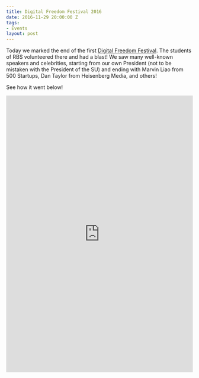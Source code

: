 ```yaml
---
title: Digital Freedom Festival 2016
date: 2016-11-29 20:00:00 Z
tags:
- Events
layout: post
---
```


Today we marked the end of the first <a href="https://www.facebook.com/DigitalFreedomFestival/?hc_ref=SEARCH&fref=nf">Digital Freedom Festival</a>. The students of RBS volunteered there and had a blast! We saw many well-known speakers and celebrities, starting from our own President (not to be mistaken with the President of the SU) and ending with Marvin Liao from 500 Startups, Dan Taylor from Heisenberg Media, and others!

See how it went below!

<iframe src="https://www.facebook.com/plugins/post.php?href=https%3A%2F%2Fwww.facebook.com%2FDigitalFreedomFestival%2Fposts%2F1737227686603864&width=500" width="100%" height="746" style="border:none;overflow:hidden" scrolling="no" frameborder="0" allowTransparency="true"></iframe>